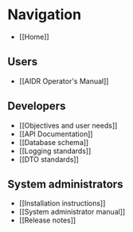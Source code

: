 # Navigation

* [[Home]]

## Users

* [[AIDR Operator's Manual]]

## Developers

* [[Objectives and user needs]]
* [[API Documentation]]
* [[Database schema]]
* [[Logging standards]]
* [[DTO standards]]

## System administrators

* [[Installation instructions]]
* [[System administrator manual]]
* [[Release notes]]
